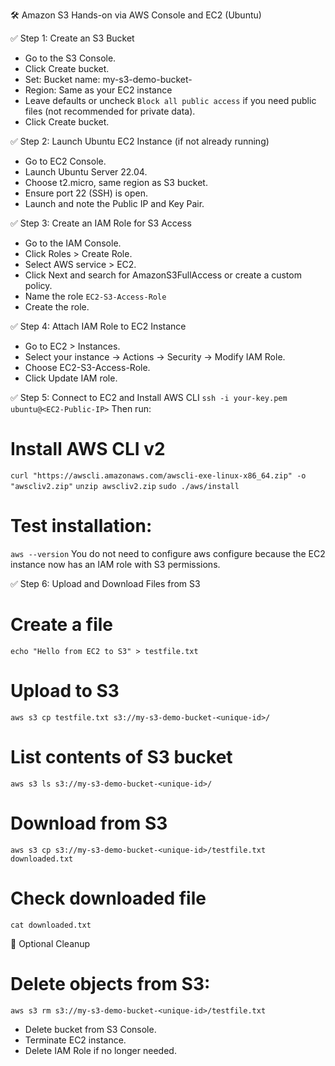 🛠️ Amazon S3 Hands-on via AWS Console and EC2 (Ubuntu)

✅ Step 1: Create an S3 Bucket
- Go to the S3 Console.
- Click Create bucket.
- Set: Bucket name: my-s3-demo-bucket-<unique-id>
- Region: Same as your EC2 instance
- Leave defaults or uncheck `Block all public access` if you need public files (not recommended for private data).
- Click Create bucket.

✅ Step 2: Launch Ubuntu EC2 Instance (if not already running)
- Go to EC2 Console.
- Launch Ubuntu Server 22.04.
- Choose t2.micro, same region as S3 bucket.
- Ensure port 22 (SSH) is open.
- Launch and note the Public IP and Key Pair.

✅ Step 3: Create an IAM Role for S3 Access
- Go to the IAM Console.
- Click Roles > Create Role.
- Select AWS service > EC2.
- Click Next and search for AmazonS3FullAccess or create a custom policy.
- Name the role `EC2-S3-Access-Role`
- Create the role.

✅ Step 4: Attach IAM Role to EC2 Instance
- Go to EC2 > Instances.
- Select your instance → Actions → Security → Modify IAM Role.
- Choose EC2-S3-Access-Role.
- Click Update IAM role.

✅ Step 5: Connect to EC2 and Install AWS CLI
`ssh -i your-key.pem ubuntu@<EC2-Public-IP>`
Then run:
# Install AWS CLI v2
`curl "https://awscli.amazonaws.com/awscli-exe-linux-x86_64.zip" -o "awscliv2.zip"`
`unzip awscliv2.zip`
`sudo ./aws/install`

# Test installation:
`aws --version`
You do not need to configure aws configure because the EC2 instance now has an IAM role with S3 permissions.

✅ Step 6: Upload and Download Files from S3
# Create a file
`echo "Hello from EC2 to S3" > testfile.txt`

# Upload to S3
`aws s3 cp testfile.txt s3://my-s3-demo-bucket-<unique-id>/`

# List contents of S3 bucket
`aws s3 ls s3://my-s3-demo-bucket-<unique-id>/`

# Download from S3
`aws s3 cp s3://my-s3-demo-bucket-<unique-id>/testfile.txt downloaded.txt`

# Check downloaded file
`cat downloaded.txt`

🧼 Optional Cleanup
# Delete objects from S3:
`aws s3 rm s3://my-s3-demo-bucket-<unique-id>/testfile.txt`

- Delete bucket from S3 Console.
- Terminate EC2 instance.
- Delete IAM Role if no longer needed.

